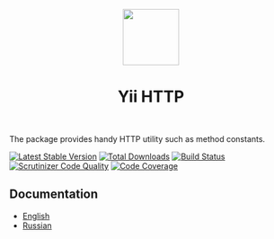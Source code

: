 <p align="center">
    <a href="https://github.com/yiisoft" target="_blank">
        <img src="https://github.com/yiisoft.png" height="100px">
    </a>
    <h1 align="center">Yii HTTP</h1>
    <br>
</p>

The package provides handy HTTP utility such as method constants.

[![Latest Stable Version](https://poser.pugx.org/yiisoft/http/v/stable.png)](https://packagist.org/packages/yiisoft/http)
[![Total Downloads](https://poser.pugx.org/yiisoft/http/downloads.png)](https://packagist.org/packages/yiisoft/http)
[![Build Status](https://travis-ci.com/yiisoft/http.svg?branch=master)](https://travis-ci.com/yiisoft/http)
[![Scrutinizer Code Quality](https://scrutinizer-ci.com/g/yiisoft/http/badges/quality-score.png?b=master)](https://scrutinizer-ci.com/g/yiisoft/http/?branch=master)
[![Code Coverage](https://scrutinizer-ci.com/g/yiisoft/http/badges/coverage.png?b=master)](https://scrutinizer-ci.com/g/yiisoft/http/?branch=master)

## Documentation

- [English](docs/en/README.md)
- [Russian](docs/ru/README.md)

